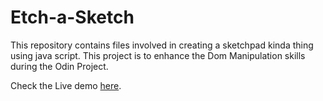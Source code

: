 # Etch-a-Sketch
This repository contains files involved in creating a sketchpad kinda thing using java script. This project is to enhance the Dom Manipulation skills during the Odin Project. 

Check the Live demo [here][1].

[1]:https://sridhar-5.github.io/Etch-a-Sketch/
